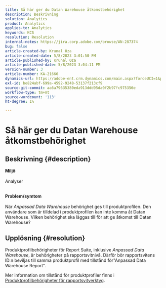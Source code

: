 ```yaml
---
title: Så här ger du Datan Warehouse åtkomstbehörighet
description: Beskrivning
solution: Analytics
product: Analytics
applies-to: Analytics
keywords: KCS
resolution: Resolution
internal-notes: https://jira.corp.adobe.com/browse/AN-287374
bug: false
article-created-by: Krunal Oza
article-created-date: 5/8/2023 3:01:50 PM
article-published-by: Krunal Oza
article-published-date: 5/8/2023 3:04:11 PM
version-number: 3
article-number: KA-21666
dynamics-url: https://adobe-ent.crm.dynamics.com/main.aspx?forceUCI=1&pagetype=entityrecord&etn=knowledgearticle&id=1610a63c-b1ed-ed11-8849-6045bd006268
exl-id: be824abf-699a-4592-9248-53137f213cf9
source-git-commit: aa6a79635380eda913ddd95da0f2b97fc975356e
workflow-type: tm+mt
source-wordcount: '113'
ht-degree: 1%

---
```


# Så här ger du Datan Warehouse åtkomstbehörighet

## Beskrivning {#description}

<b>Miljö</b><br><br>Analyser<br><br>

<b>Problem/symtom</b><br><br>När *Anpassad Data Warehouse* behörighet ges till produktprofilen. Den användare som är tilldelad i produktprofilen kan inte komma åt Datan Warehouse. Vilken behörighet ska läggas till för att ge åtkomst till Datan Warehouse?<br>

## Upplösning {#resolution}


Produktprofilbehörigheter för Report Suite, inklusive *Anpassad Data Warehouse*, är behörigheter på rapportsvitnivå. Därför bör rapportsvitens ID:n beviljas till samma produktprofil med tillstånd för&quot;Anpassad Data Warehouse Report&quot;.

Mer information om tillstånd för produktprofiler finns i [Produktprofilbehörigheter för rapportsvitverktyg](https://experienceleague.adobe.com/docs/analytics/admin/admin-console/permissions/report-suite-tools.html?lang=en).
